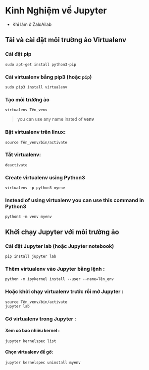 # Kinh Nghiệm về Jupyter
- Khi làm ở ZaloAilab
## Tải và cài đặt môi trường ảo Virtualenv 
### Cài đặt **pip** 

    sudo apt-get install python3-pip

### Cài **virtualenv** bằng pip3 (hoặc `pip`)

    sudo pip3 install virtualenv 

### Tạo môi trường ảo  

    virtualenv Tên_venv 

>you can use any name insted of **venv**
  
### Bật virtualenv trên linux:    
    
    source Tên_venv/bin/activate

### Tắt virtualenv:

    deactivate

### Create virtualenv using Python3

    virtualenv -p python3 myenv

### Instead of using virtualenv you can use this command in Python3

    python3 -m venv myenv
    
## Khởi chạy Jupyter với môi trường ảo
### Cài đặt Jupyter lab (hoặc Jupyter notebook)

    pip install jupyter lab
 
### Thêm virtualenv vào Jupyter bằng lệnh :

    python -m ipykernel install --user --name=Tên_env
### Hoặc khởi chạy virtualenv trước rồi mở Jupyter :
    source Tên_venv/bin/activate
    jupyter lab
### Gỡ virtualenv trong Jupyter :
#### Xem có bao nhiêu kernel : 
    jupyter kernelspec list
#### Chọn virtualenv để gỡ:
    jupyter kernelspec uninstall myenv
    
